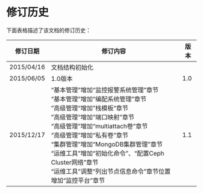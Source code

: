 # 修订历史

下面表格描述了该文档的修订历史：

|修订日期|修订内容|版本|
|----|------------|----|
|2015/04/16|文档结构初始化||
|2015/06/05|1.0版本|1.0|
|2015/12/17| “基本管理”增加“监控报警系统管理”章节</br> “基本管理”增加“编配系统管理”章节</br> ”高级管理“增加”栈模板“章节</br> ”高级管理“增加”端口映射”章节</br> “高级管理”增加“multiattach卷”章节</br>“高级管理”增加“私有卷”章节</br> “集群管理”增加“MongoDB集群管理”章节</br> “运维工具”增加“初始化命令”、“配置Ceph Cluster网络”章节</br> “运维工具”调整“列出节点信息命令”章节位置</br> 增加“监控平台”章节|1.1|

